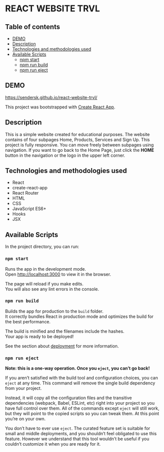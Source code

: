 # REACT WEBSITE TRVL

## Table of contents
- [DEMO](#demo)
- [Description](#description)
- [Technologies and methodologies used](#technologies-and-methodologies-used)
- [Available Scripts](#available-scripts)
    - [npm start](#npm-start)
    - [npm run build](#npm-run-build)
    - [npm run eject](#npm-run-eject)

## DEMO

https://sendersk.github.io/react-website-trvl/

This project was bootstrapped with [Create React App](https://github.com/facebook/create-react-app).

## Description 

This is a simple website created for educational purposes. The website contains of four subpages Home, Products, Services and Sign Up. This project is fully responsive. You can move freely between subpages using navigation. If you want to go back to the Home Page, just click the **HOME** button in the navigation or the logo in the upper left corner.

## Technologies and methodologies used

- React 
- create-react-app
- React Router
- HTML
- CSS
- JavaScript ES6+
- Hooks
- JSX

## Available Scripts

In the project directory, you can run:

### `npm start`

Runs the app in the development mode.\
Open [http://localhost:3000](http://localhost:3000) to view it in the browser.

The page will reload if you make edits.\
You will also see any lint errors in the console.

### `npm run build`

Builds the app for production to the `build` folder.\
It correctly bundles React in production mode and optimizes the build for the best performance.

The build is minified and the filenames include the hashes.\
Your app is ready to be deployed!

See the section about [deployment](https://facebook.github.io/create-react-app/docs/deployment) for more information.

### `npm run eject`

**Note: this is a one-way operation. Once you `eject`, you can’t go back!**

If you aren’t satisfied with the build tool and configuration choices, you can `eject` at any time. This command will remove the single build dependency from your project.

Instead, it will copy all the configuration files and the transitive dependencies (webpack, Babel, ESLint, etc) right into your project so you have full control over them. All of the commands except `eject` will still work, but they will point to the copied scripts so you can tweak them. At this point you’re on your own.

You don’t have to ever use `eject`. The curated feature set is suitable for small and middle deployments, and you shouldn’t feel obligated to use this feature. However we understand that this tool wouldn’t be useful if you couldn’t customize it when you are ready for it.

